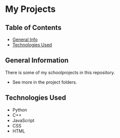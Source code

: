 # My Projects


## Table of Contents
* [General Info](#general-information)
* [Technologies Used](#technologies-used)


## General Information
There is some of my schoolprojects in this repository.
- See more in the project folders.


## Technologies Used
- Python
- C++
- JavaScript
- CSS
- HTML